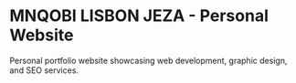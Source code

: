 # MNQOBI LISBON JEZA - Personal Website

Personal portfolio website showcasing web development, graphic design, and SEO services. 
